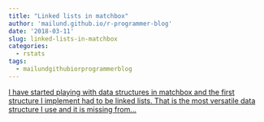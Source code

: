 ```yaml
---
title: "Linked lists in matchbox"
author: 'mailund.github.io/r-programmer-blog'
date: '2018-03-11'
slug: linked-lists-in-matchbox
categories:
  - rstats
tags:
  - mailundgithubiorprogrammerblog
---
```


[I have started playing with data structures in matchbox and the first structure I implement had to be linked lists. That is the most versatile data structure I use and it is missing from...<click to read more>](https://mailund.github.io/r-programmer-blog/2018/03/11/linked-lists-in-matchbox/)

